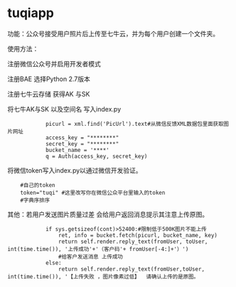 # tuqiapp
功能：公众号接受用户照片后上传至七牛云，并为每个用户创建一个文件夹。

使用方法：

注册微信公众号并启用开发者模式

注册BAE 选择Python 2.7版本 

注册七牛云存储 获得AK 与SK  

将七牛AK与SK 以及空间名 写入index.py

                picurl = xml.find('PicUrl').text#从微信反馈XML数据包里面获取图片网址
                access_key = "********"
                secret_key = "********"
                bucket_name = '****'
                q = Auth(access_key, secret_key)

将微信token写入index.py以通过微信开发验证。

        #自己的token
        token="tuqi" #这里改写你在微信公众平台里输入的token
        #字典序排序
其他：若用户发送图片质量过差 会给用户返回消息提示其注意上传原图。

                if sys.getsizeof(cont)>52400:#限制低于500K图片不能上传
                    ret, info = bucket.fetch(picurl, bucket_name, key)
                    return self.render.reply_text(fromUser, toUser, int(time.time()), '上传成功'+'（客户码'+ fromUser[-4:]+'）')
    	    		#给客户发送消息 上传成功
                else:
                    return self.render.reply_text(fromUser,toUser, int(time.time()), '【上传失败 ，图片像素过低】  请确认上传的是原图。



